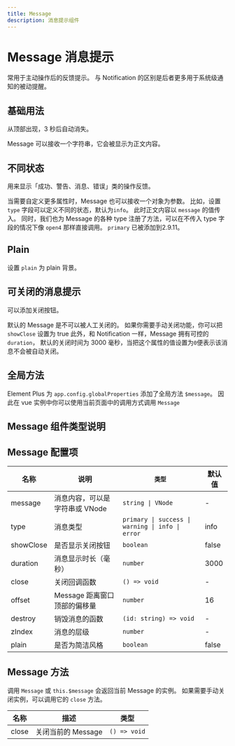 ```yaml
---
title: Message
description: 消息提示组件
---
```


# Message 消息提示

常用于主动操作后的反馈提示。 与 Notification 的区别是后者更多用于系统级通知的被动提醒。

## 基础用法

从顶部出现，3 秒后自动消失。

Message 可以接收一个字符串，它会被显示为正文内容。
<preview path="../common/Message/MessageBase.vue"></preview>

## 不同状态

用来显示「成功、警告、消息、错误」类的操作反馈。

当需要自定义更多属性时，Message 也可以接收一个对象为参数。 比如，设置 `type` 字段可以定义不同的状态，默认为`info`。 此时正文内容以 `message` 的值传入。 同时，我们也为 Message 的各种 type 注册了方法，可以在不传入 type 字段的情况下像 `open4` 那样直接调用。 `primary` 已被添加到2.9.11。
<preview path="../common/Message/MessageType.vue"></preview>

## Plain

设置 `plain` 为 plain 背景。
<preview path="../common/Message/MessagePlain.vue"></preview>

## 可关闭的消息提示

可以添加关闭按钮。

默认的 Message 是不可以被人工关闭的。 如果你需要手动关闭功能，你可以把 `showClose` 设置为 true 此外，和 Notification 一样，Message 拥有可控的 `duration`， 默认的关闭时间为 3000 毫秒，当把这个属性的值设置为`0`便表示该消息不会被自动关闭。

<preview path="../common/Message/MessageClose.vue"></preview>

## 全局方法

Element Plus 为 `app.config.globalProperties` 添加了全局方法 `$message`。 因此在 vue 实例中你可以使用当前页面中的调用方式调用 `Message`

## Message 组件类型说明

## Message 配置项

| 名称      | 说明                           | `类型`                                           | 默认值 |
| --------- | ------------------------------ | ------------------------------------------------ | ------ |
| message   | 消息内容，可以是字符串或 VNode | `string \| VNode`                                | -      |
| type      | 消息类型                       | `primary \| success \| warning \| info \| error` | info   |
| showClose | 是否显示关闭按钮               | `boolean`                                        | false  |
| duration  | 消息显示时长（毫秒）           | `number`                                         | 3000   |
| close     | 关闭回调函数                   | `() => void`                                     | -      |
| offset    | Message 距离窗口顶部的偏移量   | `number`                                         | 16     |
| destroy   | 销毁消息的函数                 | `(id: string) => void`                           | -      |
| zIndex    | 消息的层级                     | `number`                                         | -      |
| plain     | 是否为简洁风格                 | `boolean`                                        | false  |

## Message 方法

调用 `Message` 或 `this.$message` 会返回当前 Message 的实例。 如果需要手动关闭实例，可以调用它的 `close` 方法。

| 名称  | 描述               | 类型         |
| ----- | ------------------ | ------------ |
| close | 关闭当前的 Message | `() => void` |
